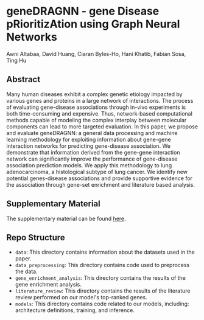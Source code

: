 # geneDRAGNN - gene Disease pRioritizAtion using Graph Neural Networks

Awni Altabaa, David Huang, Ciaran Byles-Ho, Hani Khatib, Fabian Sosa, Ting Hu


## Abstract
Many human diseases exhibit a complex genetic etiology impacted by various genes and proteins in a large network of interactions. The process of evaluating gene-disease associations through in-vivo experiments is both time-consuming and expensive. Thus, network-based computational methods capable of modeling the complex interplay between molecular components can lead to more targeted evaluation. In this paper, we propose and evaluate geneDRAGNN: a general data processing and machine learning methodology for exploiting information about gene-gene interaction networks for predicting gene-disease association. We demonstrate that information derived from the gene-gene interaction network can significantly improve the performance of gene-disease association prediction models. We apply this methodology to lung adenocarcinoma, a histological subtype of lung cancer. We identify new potential genes-disease associations and provide supportive evidence for the association through gene-set enrichment and literature based analysis. 

## Supplementary Material
The supplementary material can be found [here](geneDRAGNN_Supplementary.pdf).

## Repo Structure
- `data`: This directory contains information about the datasets used in the paper.
- `data_preprocessing`: This directory contains code used to preprocess the data.
- `gene_enrichment_analysis`: This directory contains the results of the gene enrichment analysis.
- `literature_review`: This directory contains the results of the literature review performed on our model's top-ranked genes.
- `models`: This directory contains code related to our models, including: architecture definitions, training, and inference.